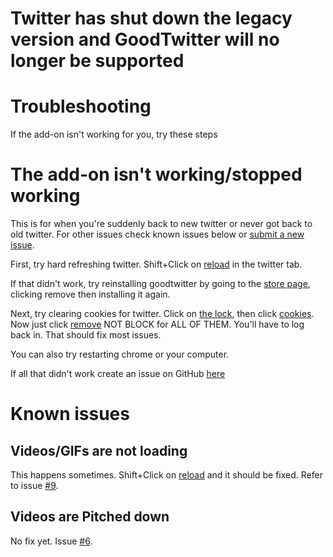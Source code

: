 # Twitter has shut down the legacy version and GoodTwitter will no longer be supported
# Troubleshooting
If the add-on isn't working for you, try these steps

# The add-on isn't working/stopped working
This is for when you're suddenly back to new twitter or never got back to old twitter.
For other issues check known issues below or [submit a new issue](https://github.com/ZusorCode/GoodTwitterChrome/issues).

First, try hard refreshing twitter. Shift+Click on [reload](https://i.imgur.com/b6wAyvY.png) in the twitter tab.

If that didn't work, try reinstalling goodtwitter by going to the [store page](https://chrome.google.com/webstore/detail/goodtwitter/jbanhionoclikdjnjlcmefiofgjimgca),
clicking remove then installing it again.

Next, try clearing cookies for twitter. Click on [the lock](https://i.imgur.com/mrN3So1.png),
then click [cookies](https://i.imgur.com/ubaejpk.png). Now just click [remove](https://i.imgur.com/xck2mxL.png) NOT BLOCK for ALL OF THEM.
You'll have to log back in. That should fix most issues.

You can also try restarting chrome or your computer.

If all that didn't work create an issue on GitHub [here](https://github.com/ZusorCode/GoodTwitter/issues)
# Known issues
## Videos/GIFs are not loading
This happens sometimes. Shift+Click on [reload](https://i.imgur.com/Eai0GOG.png) and it should be fixed.
Refer to issue [#9](https://github.com/ZusorCode/GoodTwitter/issues/9).
## Videos are Pitched down
No fix yet. Issue [#6](https://github.com/ZusorCode/GoodTwitter/issues/6).
